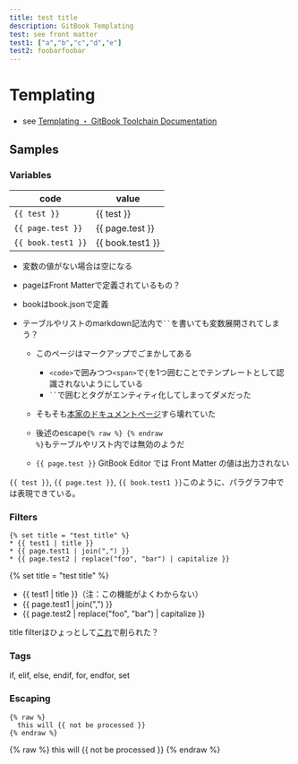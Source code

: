 ```yaml
---
title: test title
description: GitBook Templating
test: see front matter
test1: ["a","b","c","d","e"]
test2: foobarfoobar
---
```

# Templating

* see [Templating ・ GitBook Toolchain Documentation](https://toolchain.gitbook.com/templating/)

## Samples

### Variables

| code | value |
| ---- | ----- |
| <code><span>{</span>{ test }}</code>       | {{ test }} |
| <code>{<span>{</span> page.test }}</code>  | {{ page.test }} |
| <code>{<span>{</span> book.test1 }}</code> | {{ book.test1 }} |

* 変数の値がない場合は空になる
* pageはFront Matterで定義されているもの？
* bookはbook.jsonで定義
* テーブルやリストのmarkdown記法内で<code>``</code>を書いても変数展開されてしまう？

  * このページはマークアップでごまかしてある

    * `<code>`で囲みつつ`<span>`で`{`を1つ囲むことでテンプレートとして認識されないようにしている
    * <code>``</code>で囲むとタグがエンティティ化してしまってダメだった

  * そもそも[本家のドキュメントページ](https://toolchain.gitbook.com/syntax/markdown.html#code)すら壊れていた
  * 後述のescape<code>{<span>%</span> raw %} <span>{</span>% endraw %}</code>もテーブルやリスト内では無効のようだ
  * `{{ page.test }}` GitBook Editor では Front Matter の値は出力されない

`{{ test }}`, `{{ page.test }}`, `{{ book.test1 }}`このように、パラグラフ中では表現できている。

### Filters

```
{% set title = "test title" %}
* {{ test1 | title }}
* {{ page.test1 | join(",") }}
* {{ page.test2 | replace("foo", "bar") | capitalize }}
```

{% set title = "test title" %}
* {{ test1 | title }}（注：この機能がよくわからない）
* {{ page.test1 | join(",") }}
* {{ page.test2 | replace("foo", "bar") | capitalize }}

title filterはひょっとして[これ](https://github.com/GitbookIO/gitbook/pull/1748)で削られた？

### Tags

if, elif, else, endif, for, endfor, set

### Escaping

```
{% raw %}
  this will {{ not be processed }}
{% endraw %}
```

{% raw %}
  this will {{ not be processed }}
{% endraw %}




